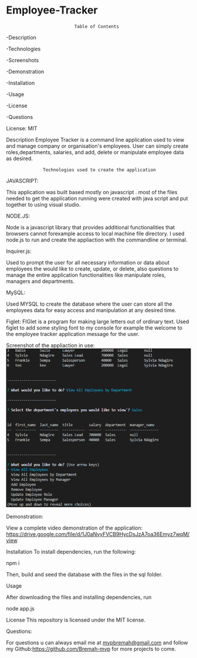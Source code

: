 # Employee-Tracker

                              Table of Contents

-Description

-Technologies

-Screenshots

-Demonstration

-Installation

-Usage

-License

-Questions



License: MIT

Description
Employee Tracker is a command line application used to view and manage company or organisation's employees.
User can simply create roles,departments, salaries, and add, delete or manipulate employee data as desired.

                  Technologies used to create the application
JAVASCRIPT:

 This application was built based mostly on javascript . most of the files needed to get the application running were created with java script and put together to using visual studio.

NODE.JS:

 Node is a javascript library that provides additional functionalities that browsers cannot forexample access to local machine file directory. I used node.js to run and create the appliaction with the commandline or terminal.

 Inquirer.js:

Used to prompt the user for all necessary information or data about employees the would like to create, update, or delete, also questions to manage the entire application functionalities like manipulate roles, managers and departments.

MySQL:

Used MYSQL to create the database where the user can store all the employees data for easy access and manipulation at 
any desired time.

Figlet:
FIGlet is a program for making large letters out of ordinary text.
Used figlet to add some styling font to my console for example the welcome to the employee tracker application message for the user.



Screenshot of the appliaction in use:
![picture](https://github.com/Bremah-mvp/Employee-Tracker/blob/master/assets/1.png)



Demonstration:

View a complete video demonstration of the application: https://drive.google.com/file/d/1J0aNvyFVCB9HycDsJzA7oa36Emyz7wqM/view


Installation
To install dependencies, run the following:

npm i

Then, build and seed the database with the files in the sql folder.

Usage

After downloading the files and installing dependencies, run

node app.js

License
This repository is licensed under the MIT license.

Questions:

For questions u can always email me at mvpbremah@gmail.com and follow my Github:https://github.com/Bremah-mvp 
for more projects to come.